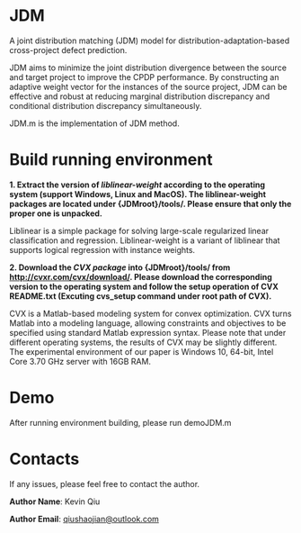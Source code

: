 # JDM
A joint distribution matching (JDM) model for distribution-adaptation-based cross-project defect prediction.

JDM aims to minimize the joint distribution divergence between the source and target project to improve the CPDP performance. By constructing an adaptive weight vector for the instances of the source project, JDM can be effective and robust at reducing marginal distribution discrepancy and conditional distribution discrepancy simultaneously.

JDM.m is the implementation of JDM method.

Build running environment
=================

**1. Extract the version of _liblinear-weight_ according to the operating system (support Windows, Linux and MacOS). The liblinear-weight packages are located under {JDMroot}/tools/. Please ensure that only the proper one is unpacked.**

Liblinear is a simple package for solving large-scale regularized linear classification and regression. Liblinear-weight is a variant of liblinear that supports logical regression with instance weights.

**2. Download the _CVX package_ into {JDMroot}/tools/ from http://cvxr.com/cvx/download/. Please download the corresponding version to the operating system and follow the setup operation of CVX README.txt (Excuting cvs_setup command under root path of CVX).**

CVX is a Matlab-based modeling system for convex optimization. CVX turns Matlab into a modeling language, allowing constraints and objectives to be specified using standard Matlab expression syntax. Please note that under different operating systems, the results of CVX may be slightly different. The experimental environment of our paper is Windows 10, 64-bit, Intel Core 3.70 GHz server with 16GB RAM.

Demo
=================
After running environment building, please run demoJDM.m

Contacts
=================
If any issues, please feel free to contact the author.

**Author Name**: Kevin Qiu

**Author Email**: qiushaojian@outlook.com